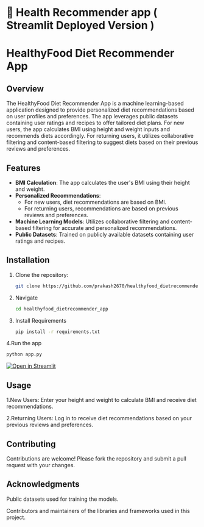 # 🎈 Health Recommender app ( Streamlit Deployed Version )
# HealthyFood Diet Recommender App

## Overview
The HealthyFood Diet Recommender App is a machine learning-based application designed to provide personalized diet recommendations based on user profiles and preferences. The app leverages public datasets containing user ratings and recipes to offer tailored diet plans. For new users, the app calculates BMI using height and weight inputs and recommends diets accordingly. For returning users, it utilizes collaborative filtering and content-based filtering to suggest diets based on their previous reviews and preferences.

## Features
- **BMI Calculation**: The app calculates the user's BMI using their height and weight.
- **Personalized Recommendations**: 
  - For new users, diet recommendations are based on BMI.
  - For returning users, recommendations are based on previous reviews and preferences.
- **Machine Learning Models**: Utilizes collaborative filtering and content-based filtering for accurate and personalized recommendations.
- **Public Datasets**: Trained on publicly available datasets containing user ratings and recipes.

## Installation
1. Clone the repository:
   ```bash
   git clone https://github.com/prakash2670/healthyfood_dietrecommender_app.git
   ```
2. Navigate
   ```bash
   cd healthyfood_dietrecommender_app
   ```
3. Install Requirements
   ```bash
   pip install -r requirements.txt
   ```
4.Run the app
   ```bash
   python app.py
   ```

[![Open in Streamlit](https://static.streamlit.io/badges/streamlit_badge_black_white.svg)](https://blank-app-template.streamlit.app/)


## Usage
   1.New Users: Enter your height and weight to calculate BMI and receive diet recommendations.

   2.Returning Users: Log in to receive diet recommendations based on your previous reviews and preferences.

## Contributing
Contributions are welcome! Please fork the repository and submit a pull request with your changes.


## Acknowledgments
Public datasets used for training the models.

Contributors and maintainers of the libraries and frameworks used in this project.

